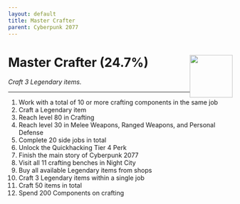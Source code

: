 ```yaml
---
layout: default
title: Master Crafter
parent: Cyberpunk 2077
---
```


# Master Crafter (24.7%) <img style="float: right;" src="https://cdn.cloudflare.steamstatic.com/steamcommunity/public/images/apps/1091500/0b30a85424064ad230d3d0b0101fb2f4c731366d.jpg" width="96" height="96">

_Craft 3 Legendary items._

***

1. Work with a total of 10 or more crafting components in the same job
2. Craft a Legendary item
3. Reach level 80 in Crafting 
4. Reach level 30 in Melee Weapons, Ranged Weapons, and Personal Defense
5. Complete 20 side jobs in total
6. Unlock the Quickhacking Tier 4 Perk
7. Finish the main story of Cyberpunk 2077
8. Visit all 11 crafting benches in Night City
9. Buy all available Legendary items from shops
10. Craft 3 Legendary items within a single job
11. Craft 50 items in total
12. Spend 200 Components on crafting